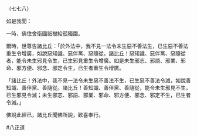 （七七八）

如是我聞：

一時，佛住舍衛國祇樹給孤獨園。

爾時，世尊告諸比丘：「於外法中，我不見一法令未生惡不善法生，已生惡不善法重生令增廣，如說惡知識、惡伴黨、惡隨從。諸比丘！惡知識、惡伴黨、惡隨從者，能令未生邪見令生，已生邪見重生令增廣。如是未生邪志、邪語、邪業、邪命、邪方便、邪念、邪定令生，已生者重生令增廣。

「諸比丘！外法中，我不見一法令未生惡不善法不生，已生惡不善法令滅，如說善知識、善伴黨、善隨從。諸比丘！善知識、善伴黨、善隨從，能令未生邪見不生，已生邪見令滅；未生邪志、邪語、邪業、邪命、邪方便、邪念、邪定不生，已生者令滅。」

佛說此經已，諸比丘聞佛所說，歡喜奉行。



#八正道
